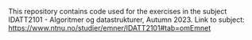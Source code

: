 This repository contains code used for the exercises in the subject IDATT2101 - Algoritmer og datastrukturer, Autumn 2023.
Link to subject: https://www.ntnu.no/studier/emner/IDATT2101#tab=omEmnet
